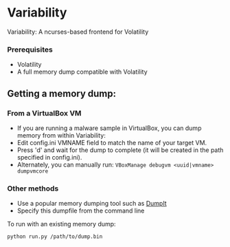 # Variability

Variability: A ncurses-based frontend for Volatility

### Prerequisites
* Volatility
* A full memory dump compatible with Volatility

## Getting a memory dump: 
### From a VirtualBox VM
* If you are running a malware sample in VirtualBox, you can dump memory from within Variability:
* Edit config.ini VMNAME field to match the name of your target VM.
* Press 'd' and wait for the dump to complete (it will be created in the path specified in config.ini).
* Alternately, you can manually run:
```VBoxManage debugvm <uuid|vmname> dumpvmcore```

### Other methods 
* Use a popular memory dumping tool such as [DumpIt](https://blog.comae.io/your-favorite-memory-toolkit-is-back-f97072d33d5c)
* Specify this dumpfile from the command line

To run with an existing memory dump:
```
python run.py /path/to/dump.bin
```
